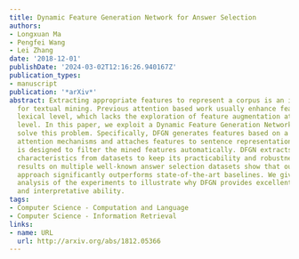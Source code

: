 ```yaml
---
title: Dynamic Feature Generation Network for Answer Selection
authors:
- Longxuan Ma
- Pengfei Wang
- Lei Zhang
date: '2018-12-01'
publishDate: '2024-03-02T12:16:26.940167Z'
publication_types:
- manuscript
publication: '*arXiv*'
abstract: Extracting appropriate features to represent a corpus is an important task
  for textual mining. Previous attention based work usually enhance feature at the
  lexical level, which lacks the exploration of feature augmentation at the sentence
  level. In this paper, we exploit a Dynamic Feature Generation Network (DFGN) to
  solve this problem. Specifically, DFGN generates features based on a variety of
  attention mechanisms and attaches features to sentence representation. Then a thresholder
  is designed to filter the mined features automatically. DFGN extracts the most significant
  characteristics from datasets to keep its practicability and robustness. Experimental
  results on multiple well-known answer selection datasets show that our proposed
  approach significantly outperforms state-of-the-art baselines. We give a detailed
  analysis of the experiments to illustrate why DFGN provides excellent retrieval
  and interpretative ability.
tags:
- Computer Science - Computation and Language
- Computer Science - Information Retrieval
links:
- name: URL
  url: http://arxiv.org/abs/1812.05366
---
```

